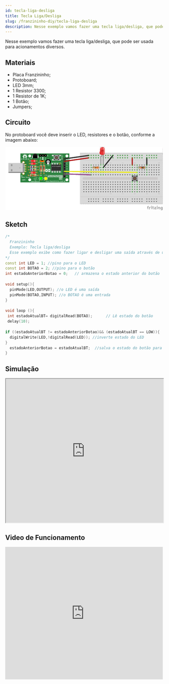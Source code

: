 ```yaml
---
id: tecla-liga-desliga
title: Tecla Liga/Desliga
slug: /franzininho-diy/tecla-liga-desliga
description: Nesse exemplo vamos fazer uma tecla liga/desliga, que pode ser usada para acionamentos diversos.
---
```


Nesse exemplo vamos fazer uma tecla liga/desliga, que pode ser usada para acionamentos diversos.

## Materiais

- Placa Franzininho;
- Protoboard;
- LED 3mm; 
- 1 Resistor 3300; 
- 1 Resistor de 1K; 
- 1 Botão; 
- Jumpers;

## Circuito

No protoboard você deve inserir o LED, resistores e o botão, conforme a imagem abaixo:

![Circuito ](img/tecla-liga-desliga/circuito-tecla-liga-desliga.png)

## Sketch

```cpp
/*
  Franzininho
  Exemplo: Tecla liga/desliga
  Esse exemplo exibe como fazer ligar e desligar uma saída através de uma tecla
*/
const int LED = 1; //pino para o LED
const int BOTAO = 2; //pino para o botão
int estadoAnteriorBotao = 0;   // armazena o estado anterior do botão

void setup(){
  pinMode(LED,OUTPUT); //o LED é uma saída
  pinMode(BOTAO,INPUT); //o BOTAO é uma entrada
}

void loop (){
 int estadoAtualBT= digitalRead(BOTAO);      // Lê estado do botão
 delay(10);

if ((estadoAtualBT != estadoAnteriorBotao)&& (estadoAtualBT == LOW)){       //Se o botão foi pressionado e o seu estado mudou
  digitalWrite(LED,!digitalRead(LED)); //inverte estado do LED
}
  estadoAnteriorBotao = estadoAtualBT;  //salva o estado do botão para comparar na próxima leitura
}
```

## Simulação

<iframe width="100%" height="458px" src="https://wokwi.com/arduino/projects/311373968060711489?view=diagram"></iframe>


## Video de Funcionamento

<iframe width="100%" height="422" src="https://www.youtube.com/embed/Aht0fUuGIjQ" title="YouTube video player" frameborder="0" allow="accelerometer; autoplay; clipboard-write; encrypted-media; gyroscope; picture-in-picture" allowfullscreen></iframe>

